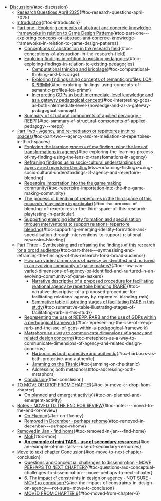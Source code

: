 -   [Discussion](#discussion){#toc-discussion}
    -   [Research Questions April
        2025](#research-questions-april-2025){#toc-research-questions-april-2025}
    -   [Introduction](#introduction){#toc-introduction}
    -   [Part one - Exploring concepts of abstract and concrete
        knowledge frameworks in relation to Game Design
        Patterns](#part-one---exploring-concepts-of-abstract-and-concrete-knowledge-frameworks-in-relation-to-game-design-patterns){#toc-part-one---exploring-concepts-of-abstract-and-concrete-knowledge-frameworks-in-relation-to-game-design-patterns}
        -   [Conceptions of abstraction in the research
            field](#conceptions-of-abstraction-in-the-research-field){#toc-conceptions-of-abstraction-in-the-research-field}
        -   [Exploring findings in relation to existing
            pedagogies](#exploring-findings-in-relation-to-existing-pedagogies){#toc-exploring-findings-in-relation-to-existing-pedagogies}
            -   [Computational thinking and
                bricolage](#computational-thinking-and-bricolage){#toc-computational-thinking-and-bricolage}
            -   [Exploring findings using concepts of semantic profiles,
                LOA, &
                PRIMM](#exploring-findings-using-concepts-of-semantic-profiles-loa-primm){#toc-exploring-findings-using-concepts-of-semantic-profiles-loa-primm}
            -   [Interpreting GDPs as both intermediate-level knowledge
                and as a gateway pedagogical
                concept](#interpreting-gdps-as-both-intermediate-level-knowledge-and-as-a-gateway-pedagogical-concept){#toc-interpreting-gdps-as-both-intermediate-level-knowledge-and-as-a-gateway-pedagogical-concept}
        -   [Summary of structural components of applied pedagogy -
            REEPP](#summary-of-structural-components-of-applied-pedagogy---reepp){#toc-summary-of-structural-components-of-applied-pedagogy---reepp}
    -   [Part Two - Agency, and re-mediation of repertoires in third
        spaces](#part-two---agency-and-re-mediation-of-repertoires-in-third-spaces){#toc-part-two---agency-and-re-mediation-of-repertoires-in-third-spaces}
        -   [Exploring the learning process of my finding using the lens
            of transformations in
            agency](#exploring-the-learning-process-of-my-finding-using-the-lens-of-transformations-in-agency){#toc-exploring-the-learning-process-of-my-finding-using-the-lens-of-transformations-in-agency}
        -   [Reframing findings using socio-cultural understandings of
            agency and repertoire
            blending](#reframing-findings-using-socio-cultural-understandings-of-agency-and-repertoire-blending){#toc-reframing-findings-using-socio-cultural-understandings-of-agency-and-repertoire-blending}
        -   [Repertoire importation into the the game making
            community](#repertoire-importation-into-the-the-game-making-community){#toc-repertoire-importation-into-the-the-game-making-community}
        -   [The process of blending of repertoires in the third space
            of this research (playtesting in
            particular)](#the-process-of-blending-of-repertoires-in-the-third-space-of-this-research-playtesting-in-particular){#toc-the-process-of-blending-of-repertoires-in-the-third-space-of-this-research-playtesting-in-particular}
        -   [Supporting emerging identity formation and specialisation
            through interventions to support relational repertoire
            blending](#supporting-emerging-identity-formation-and-specialisation-through-interventions-to-support-relational-repertoire-blending){#toc-supporting-emerging-identity-formation-and-specialisation-through-interventions-to-support-relational-repertoire-blending}
    -   [Part Three - Synthesising and reframing the findings of this
        research for a broad
        audience](#part-three---synthesising-and-reframing-the-findings-of-this-research-for-a-broad-audience){#toc-part-three---synthesising-and-reframing-the-findings-of-this-research-for-a-broad-audience}
        -   [How can varied dimensions of agency be identified and
            nurtured in an evolving community of game
            makers?](#how-can-varied-dimensions-of-agency-be-identified-and-nurtured-in-an-evolving-community-of-game-makers){#toc-how-can-varied-dimensions-of-agency-be-identified-and-nurtured-in-an-evolving-community-of-game-makers}
            -   [Narrative descriptive of a proposed procedure for
                facilitating relational agency by repertoire blending
                (RARB)](#narrative-descriptive-of-a-proposed-procedure-for-facilitating-relational-agency-by-repertoire-blending-rarb){#toc-narrative-descriptive-of-a-proposed-procedure-for-facilitating-relational-agency-by-repertoire-blending-rarb}
            -   [Summative table illustrating stages of facilitating
                RARB in this
                study](#summative-table-illustrating-stages-of-facilitating-rarb-in-this-study){#toc-summative-table-illustrating-stages-of-facilitating-rarb-in-this-study}
        -   [Representing the use of REEPP, RARB and the use of GDPs
            within a pedagogical
            framework](#representing-the-use-of-reepp-rarb-and-the-use-of-gdps-within-a-pedagogical-framework){#toc-representing-the-use-of-reepp-rarb-and-the-use-of-gdps-within-a-pedagogical-framework}
        -   [Metaphors as a way to communicate dimensions of agency and
            related design
            concerns](#metaphors-as-a-way-to-communicate-dimensions-of-agency-and-related-design-concerns){#toc-metaphors-as-a-way-to-communicate-dimensions-of-agency-and-related-design-concerns}
            -   [Harbours as both protective and
                authentic](#harbours-as-both-protective-and-authentic){#toc-harbours-as-both-protective-and-authentic}
            -   [Jamming on the
                Titanic](#jamming-on-the-titanic){#toc-jamming-on-the-titanic}
            -   [Addressing both
                metaphors](#addressing-both-metaphors){#toc-addressing-both-metaphors}
        -   [Conclusion](#conclusion){#toc-conclusion}
    -   [TO MOVE OR DROP FROM
        CHAPTER](#to-move-or-drop-from-chapter){#toc-to-move-or-drop-from-chapter}
        -   [On planned and emergent
            activity)](#on-planned-and-emergent-activity){#toc-on-planned-and-emergent-activity}
    -   [Notes - MOVED TO THE END FOR
        REVIEW](#notes---moved-to-the-end-for-review){#toc-notes---moved-to-the-end-for-review}
        -   [On Fluency](#on-fluency){#toc-on-fluency}
        -   [Removed in December - perhaps
            rehome](#removed-in-december---perhaps-rehome){#toc-removed-in-december---perhaps-rehome}
    -   [Removed in Jan - find
        home](#removed-in-jan---find-home){#toc-removed-in-jan---find-home}
        -   [MoE](#moe){#toc-moe}
        -   [**An example of mini TADS - use of secondary
            resources**](#an-example-of-mini-tads---use-of-secondary-resources){#toc-an-example-of-mini-tads---use-of-secondary-resources}
    -   [Move to next chapter
        Conclusion](#move-to-next-chapter-conclusion){#toc-move-to-next-chapter-conclusion}
        -   [Questions and Conceptual challenges to dissemination - MOVE
            PERHAPS TO NEXT
            CHAPTER?](#questions-and-conceptual-challenges-to-dissemination---move-perhaps-to-next-chapter){#toc-questions-and-conceptual-challenges-to-dissemination---move-perhaps-to-next-chapter}
        -   [6. The impact of constraints in design on agency - NOT SURE
            -MOVE to
            concluson?](#the-impact-of-constraints-in-design-on-agency---not-sure--move-to-concluson){#toc-the-impact-of-constraints-in-design-on-agency---not-sure--move-to-concluson}
        -   [MOVED FROM CHAPTER
            6](#moved-from-chapter-6){#toc-moved-from-chapter-6}
